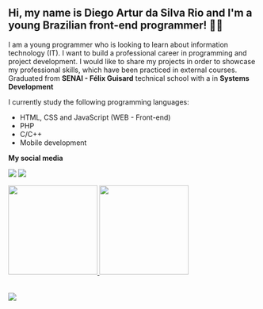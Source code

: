 ## Hi, my name is Diego Artur da Silva Rio and I'm a young Brazilian front-end programmer! 🧑‍💻

I am a young programmer who is looking to learn about information technology (IT). I want to build a professional career in programming and project development. 
I would like to share my projects in order to showcase my professional skills, which have been practiced in external courses. 
Graduated from <b>SENAI - Félix Guisard</b> technical school with a in <b>Systems Development</b>

I currently study the following programming languages:

- HTML, CSS and JavaScript (WEB - Front-end)
- PHP
- C/C++
- Mobile development

<b>My social media</b>

<a href="https://www.linkedin.com/in/diego-silva-520696270" target="_blank"><img src="https://img.shields.io/badge/-LinkedIn-%230077B5?style=for-the-badge&logo=linkedin&logoColor=white" target="_blank"></a> <a href="mailto:diegorio99@gmail.com"><img src="https://img.shields.io/badge/Gmail-D14836?style=for-the-badge&logo=gmail&logoColor=white" target="_blank"></a>

<div>
  <a href="https://github.com/DieguinRio">
  <img height="180em" src="https://github-readme-stats.vercel.app/api/top-langs/?username=DieguinRio&layout=compact&langs_count=7&theme=dracula"/>
  <img height="180em" src="https://github-readme-stats.vercel.app/api?username=DieguinRio&show_icons=true&theme=dracula&include_all_commits=true&count_private=true"/>
  </a>
</div>
<br><br>
<img src="https://media.licdn.com/dms/image/D4E12AQGWZAOnLDRaQw/article-cover_image-shrink_600_2000/0/1656679844338?e=2147483647&v=beta&t=LXuiCyZghSphTvRRmE7VHke8tY9dUz1o6NTErlbbItQ">
